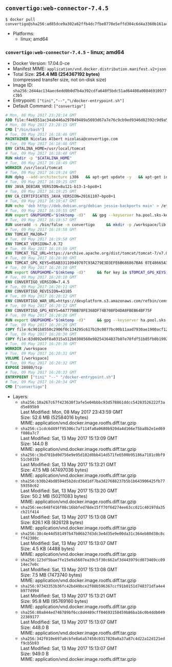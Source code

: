 ## `convertigo:web-connector-7.4.5`

```console
$ docker pull convertigo@sha256:ad85dce9a302a62ffb4dc7fbe8770e5effd304c6d4a3360b161a47f85e044bf9
```

-	Platforms:
	-	linux; amd64

### `convertigo:web-connector-7.4.5` - linux; amd64

-	Docker Version: 17.04.0-ce
-	Manifest MIME: `application/vnd.docker.distribution.manifest.v2+json`
-	Total Size: **254.4 MB (254367192 bytes)**  
	(compressed transfer size, not on-disk size)
-	Image ID: `sha256:2d44ac134aec6edd0b0d7b4a392cdfa640f5bdc51ad64408a00846910977c3b5`
-	Entrypoint: `["tini","--","\/docker-entrypoint.sh"]`
-	Default Command: `["convertigo"]`

```dockerfile
# Mon, 08 May 2017 23:28:14 GMT
ADD file:f4e6551ac34ab446a297849489a5693d67a7e76c9cb9ed9346d82392c9d9a5fe in / 
# Mon, 08 May 2017 23:28:15 GMT
CMD ["/bin/bash"]
# Tue, 09 May 2017 16:18:46 GMT
MAINTAINER Nicolas Albert nicolasa@convertigo.com
# Tue, 09 May 2017 16:18:46 GMT
ENV CATALINA_HOME=/usr/local/tomcat
# Tue, 09 May 2017 16:18:48 GMT
RUN mkdir -p "$CATALINA_HOME"
# Tue, 09 May 2017 16:18:49 GMT
WORKDIR /usr/local/tomcat
# Tue, 09 May 2017 16:19:24 GMT
RUN dpkg --add-architecture i386   && apt-get update -y   && apt-get install -y --no-install-recommends     ca-certificates     curl     lib32z1     libgtk2.0-0:i386     libstdc++6:i386     libxft2:i386     libxt6:i386     libxtst6:i386     unzip   && rm -rf /var/lib/apt/lists/*
# Tue, 09 May 2017 16:19:25 GMT
ENV JAVA_DEBIAN_VERSION=8u121-b13-1~bpo8+1
# Tue, 09 May 2017 16:19:25 GMT
ENV CA_CERTIFICATES_JAVA_VERSION=20161107~bpo8+1
# Tue, 09 May 2017 16:19:47 GMT
RUN echo 'deb http://deb.debian.org/debian jessie-backports main' > /etc/apt/sources.list.d/jessie-backports.list     && apt-get update -y     && apt-get install -y --no-install-recommends         openjdk-8-jre-headless="$JAVA_DEBIAN_VERSION"         openjdk-8-jre-headless:i386="$JAVA_DEBIAN_VERSION"         ca-certificates-java="$CA_CERTIFICATES_JAVA_VERSION"     && update-java-alternatives --jre-headless -s java-1.8.0-openjdk-i386     && rm -rf /usr/lib/jvm/java-8-openjdk-amd64 /var/lib/apt/lists/*
# Tue, 09 May 2017 16:19:55 GMT
RUN export GNUPGHOME="$(mktemp -d)"   && gpg --keyserver ha.pool.sks-keyservers.net --recv-keys B42F6819007F00F88E364FD4036A9C25BF357DD4   && curl -o /usr/local/bin/gosu -fSL "https://github.com/tianon/gosu/releases/download/1.7/gosu-$(dpkg --print-architecture)"   && curl -o /usr/local/bin/gosu.asc -fSL "https://github.com/tianon/gosu/releases/download/1.7/gosu-$(dpkg --print-architecture).asc"   && gpg --batch --verify /usr/local/bin/gosu.asc /usr/local/bin/gosu   && rm /usr/local/bin/gosu.asc   && chmod +x /usr/local/bin/gosu   && gpg --keyserver ha.pool.sks-keyservers.net --recv-keys 6380DC428747F6C393FEACA59A84159D7001A4E5   && curl -o /usr/local/bin/tini -fSL "https://github.com/krallin/tini/releases/download/v0.9.0/tini"   && curl -o /usr/local/bin/tini.asc -fSL "https://github.com/krallin/tini/releases/download/v0.9.0/tini.asc"   && gpg --batch --verify /usr/local/bin/tini.asc /usr/local/bin/tini   && rm /usr/local/bin/tini.asc   && chmod +x /usr/local/bin/tini   && rm -rf /tmp/*
# Tue, 09 May 2017 16:19:57 GMT
RUN useradd -s /bin/false -m convertigo     && mkdir -p /workspace/lib /workspace/classes     && chown -R convertigo:convertigo /workspace
# Tue, 09 May 2017 16:19:58 GMT
ENV TOMCAT_MAJOR=7
# Tue, 09 May 2017 16:19:58 GMT
ENV TOMCAT_VERSION=7.0.72
# Tue, 09 May 2017 16:19:59 GMT
ENV TOMCAT_TGZ_URL=https://archive.apache.org/dist/tomcat/tomcat-7/v7.0.72/bin/apache-tomcat-7.0.72.tar.gz
# Tue, 09 May 2017 16:20:00 GMT
ENV TOMCAT_GPG_KEYS=05AB33110949707C93A279E3D3EFE6B686867BA6 07E48665A34DCAFAE522E5E6266191C37C037D42 47309207D818FFD8DCD3F83F1931D684307A10A5 541FBE7D8F78B25E055DDEE13C370389288584E7 61B832AC2F1C5A90F0F9B00A1C506407564C17A3 713DA88BE50911535FE716F5208B0AB1D63011C7 79F7026C690BAA50B92CD8B66A3AD3F4F22C4FED 9BA44C2621385CB966EBA586F72C284D731FABEE A27677289986DB50844682F8ACB77FC2E86E29AC A9C5DF4D22E99998D9875A5110C01C5A2F6059E7 DCFD35E0BF8CA7344752DE8B6FB21E8933C60243 F3A04C595DB5B6A5F1ECA43E3B7BBB100D811BBE F7DA48BB64BCB84ECBA7EE6935CD23C10D498E23
# Tue, 09 May 2017 16:20:10 GMT
RUN export GNUPGHOME="$(mktemp -d)"     && for key in $TOMCAT_GPG_KEYS; do          gpg --keyserver ha.pool.sks-keyservers.net --recv-keys "$key";        done;     curl -fSL -o /tmp/tomcat.tar.gz $TOMCAT_TGZ_URL     && curl -fSL -o /tmp/tomcat.tar.gz.asc $TOMCAT_TGZ_URL.asc     && gpg --batch --verify /tmp/tomcat.tar.gz.asc /tmp/tomcat.tar.gz     && tar -xvf /tmp/tomcat.tar.gz --strip-components=1     && sed -i.bak         -e '/protocol="AJP/d'         -e '/AprLifecycleListener/d'         -e '/JasperListener/d'         -e 's/port="8080"/port="28080" maxThreads="64000"/'         conf/server.xml     && rm -rf webapps/* bin/*.bat conf/server.xml.bak /tmp/*     && chown -R convertigo:convertigo conf temp work logs     && chmod -w conf/*
# Tue, 09 May 2017 16:20:10 GMT
ENV CONVERTIGO_VERSION=7.4.5
# Tue, 09 May 2017 16:20:11 GMT
ENV CONVERTIGO_REVISION=43105
# Tue, 09 May 2017 16:20:12 GMT
ENV CONVERTIGO_WAR_URL=https://devplatform.s3.amazonaws.com/refbin/cems/7.4.5/convertigo-7.4.5-v43105-linux32.war
# Tue, 09 May 2017 16:20:12 GMT
ENV CONVERTIGO_GPG_KEYS=6A7779BB78FE368DF74B708FD4DA8FBEB64BF75F
# Tue, 09 May 2017 16:20:28 GMT
RUN export GNUPGHOME="$(mktemp -d)"     && gpg --keyserver ha.pool.sks-keyservers.net --recv-keys "$CONVERTIGO_GPG_KEYS"     && curl -fSL -o /tmp/convertigo.war $CONVERTIGO_WAR_URL     && curl -fSL -o /tmp/convertigo.war.asc $CONVERTIGO_WAR_URL.asc     && gpg --batch --verify /tmp/convertigo.war.asc /tmp/convertigo.war     && mkdir webapps/ROOT webapps/convertigo     && (cd webapps/convertigo         && unzip -q /tmp/convertigo.war         && chmod a+x WEB-INF/xvnc/*)     && rm -rf /tmp/*
# Tue, 09 May 2017 16:20:29 GMT
COPY file:6c901b8550c2906f0c134295c617b19c0877bc00b11aad7930ae1900acf1217f in webapps/ROOT/index.html 
# Tue, 09 May 2017 16:20:30 GMT
COPY file:83d092e0f8a0315a512b0308560e98254364837b07e70fdf51b85fb0b1992efd in / 
# Tue, 09 May 2017 16:20:30 GMT
WORKDIR /workspace
# Tue, 09 May 2017 16:20:31 GMT
VOLUME [/workspace]
# Tue, 09 May 2017 16:20:32 GMT
EXPOSE 28080/tcp
# Tue, 09 May 2017 16:20:33 GMT
ENTRYPOINT ["tini" "--" "/docker-entrypoint.sh"]
# Tue, 09 May 2017 16:20:34 GMT
CMD ["convertigo"]
```

-	Layers:
	-	`sha256:10a267c67f423630f3afe5e04bbbc93d578861ddcc54283526222f3ad5e895b9`  
		Last Modified: Mon, 08 May 2017 23:43:59 GMT  
		Size: 52.6 MB (52584016 bytes)  
		MIME: application/vnd.docker.image.rootfs.diff.tar.gzip
	-	`sha256:c1cdc6d49ff95306c7af114fa0a0680b920da4d166e75ba8b2e1ed69f808a7c7`  
		Last Modified: Sat, 13 May 2017 15:13:09 GMT  
		Size: 144.0 B  
		MIME: application/vnd.docker.image.rootfs.diff.tar.gzip
	-	`sha256:c3bd701bd0d756e9e95d102d0bb414d571fe6500b95186a7181c0bf951cb0159`  
		Last Modified: Sat, 13 May 2017 15:13:21 GMT  
		Size: 47.5 MB (47497036 bytes)  
		MIME: application/vnd.docker.image.rootfs.diff.tar.gzip
	-	`sha256:b30b24bd8594d5b2dcd36d1df7ba3d27688237b5b1b643906425fb7759358c62`  
		Last Modified: Sat, 13 May 2017 15:13:20 GMT  
		Size: 50.2 MB (50211083 bytes)  
		MIME: application/vnd.docker.image.rootfs.diff.tar.gzip
	-	`sha256:eec648f416f08c16bbfed78de15ff70f6d274ee63cc021c40197da35cb21f414`  
		Last Modified: Sat, 13 May 2017 15:13:08 GMT  
		Size: 826.1 KB (826128 bytes)  
		MIME: application/vnd.docker.image.rootfs.diff.tar.gzip
	-	`sha256:38c4e44d581497b47b06b27d3dc3e4d35e9e00da31c364eb80d38c8cff42380c`  
		Last Modified: Sat, 13 May 2017 15:13:07 GMT  
		Size: 4.5 KB (4488 bytes)  
		MIME: application/vnd.docker.image.rootfs.diff.tar.gzip
	-	`sha256:123df5bae7fe15e9a5607ea39c5f30c662af3d443979cd073469cc0914ec7e0c`  
		Last Modified: Sat, 13 May 2017 15:13:08 GMT  
		Size: 7.5 MB (7473740 bytes)  
		MIME: application/vnd.docker.image.rootfs.diff.tar.gzip
	-	`sha256:97343353b36fc42bd49bce2f08b596367ccf91b0151d748371dfa4e4b977d994`  
		Last Modified: Sat, 13 May 2017 15:13:21 GMT  
		Size: 95.8 MB (95769160 bytes)  
		MIME: application/vnd.docker.image.rootfs.diff.tar.gzip
	-	`sha256:80a844ed746789bf6cc8d4489cff04693158459b86ba16c0b4ddb04922389177`  
		Last Modified: Sat, 13 May 2017 15:13:07 GMT  
		Size: 448.0 B  
		MIME: application/vnd.docker.image.rootfs.diff.tar.gzip
	-	`sha256:342f010e697a0cbfe8a6a57450c0317820a0a37a87c4d22a12d121edf9cb5b93`  
		Last Modified: Sat, 13 May 2017 15:13:07 GMT  
		Size: 949.0 B  
		MIME: application/vnd.docker.image.rootfs.diff.tar.gzip

